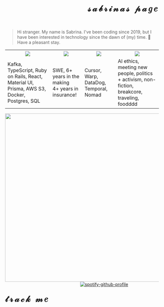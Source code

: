 <body>
  
<div style="position: relative">
  <div id="user-content-toc" align="right">
    <ul style="list-style: none;">
      <summary>
        <h1 style="letter-spacing: 5px;" align="right"> 𝓈𝒶𝒷𝓇𝒾𝓃𝒶𝓈 𝓅𝒶𝑔𝑒 </h1></br>
      </summary>
    </ul>
  </div>
  
  > Hi stranger. My name is Sabrina. I've been coding since 2019, but I have been interested in technology since the dawn of (my) time. 🍭 Have a pleasant stay.
  
 [comment]: <> (<p align="center"> .❀。• *₊°。 ❀°。.❀。• *₊°。 ❀°。.❀。• *₊° </p>)

  <table>
    <tr>
      <th><img src="https://github.com/user-attachments/assets/628ecda5-00b2-4772-8366-de468171d6f4"/></th>
      <th><img src="https://github.com/user-attachments/assets/3ddc2909-689b-465c-9291-ad4fd300d351"/></th>
      <th><img src="https://github.com/user-attachments/assets/1418f5c2-1abb-4bbf-804a-fa8da0ee1b5b"/></th>
      <th><img src="https://github.com/user-attachments/assets/99f1eae8-6c94-47ba-bcd8-8a130eb42cb9"/></th>
    </tr>
    <tr>
      <td>Kafka, TypeScript, Ruby on Rails, React, Material UI, Prisma, AWS S3, Docker, Postgres, SQL</td>
      <td>SWE, 6+ years in the making <br/> 4+ years in insurance! </td>
      <td>Cursor, Warp, DataDog, Temporal, Nomad</td>
      <td>AI ethics, meeting new people, politics + activism, non-fiction, breakcore, traveling, foodddd</td>
    </tr>
  </table>
  
  <img align="left" src="https://github.com/user-attachments/assets/765b6608-03d3-4a11-a4f6-8724fbac6caa" height="550"/>

<div>
  <h1 align="left" style="letter-spacing: 5px; float: left;"> 𝓉𝓇𝒶𝒸𝓀 𝓂𝑒 </h1><br>
<div align="center">
  
[![spotify-github-profile](https://spotify-github-profile.kittinanx.com/api/view?uid=pikatree1&cover_image=true&theme=default)](https://github.com/sabrinaspage) </br>

</div>

</div>
  
</body>
